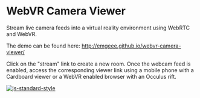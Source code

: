 
WebVR Camera Viewer
===

Stream live camera feeds into a virtual reality environment using WebRTC and WebVR.

The demo can be found here: http://emgeee.github.io/webvr-camera-viewer/

Click on the "stream" link to create a new room. Once the webcam feed is enabled, access the corresponding viewer link using a mobile phone with a Cardboard viewer or a WebVR enabled browser with an Occulus rift.

[![js-standard-style](https://cdn.rawgit.com/feross/standard/master/badge.svg)](https://github.com/feross/standard)
